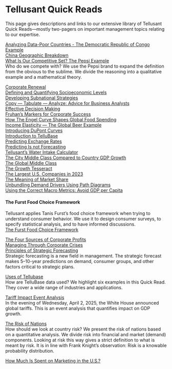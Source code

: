 # Tellusant Quick Reads
This page gives descriptions and links to our extensive library of Tellusant Quick Reads—mostly two-pagers on important management topics relating to our expertise.  


[Analyzing Data-Poor Countries - The Democratic Republic of Congo Example](Tellusant-Quick-Read-Analyzing-Data-Poor-Countries-DRC-Example.pdf)  
[China Geographic Breakdown](Tellusant-Quick-Read-China-Geographic-Breakdown.pdf)  
[What Is Our Competitive Set? The Pepsi Example](Tellusant-Quick-Read-Competitive-Set-Pepsi-Example.pdf)  
Who do we compete with? We use the Pepsi brand to expand the definition from the obvious to the sublime. We divide the reasoning into a qualitative example and a mathematical theory.  

[Corporate Renewal](Tellusant-Quick-Read-Corporate-Renewal.pdf)  
[Defining and Quantifying Socioeconomic Levels](Tellusant-Quick-Read-Socioeconomic-Levels.pdf)  
[Developing Subnational Strategies](Tellusant-Quick-Read-Subnational-Strategies.pdf)  
[Copy — Tabulate — Analyze: Advice for Business Analysts](Tellusant-Quick-Read-Copy-Tabulate-Analyze.pdf)  
[Effective Decision Making](Tellusant-Quick-Read-Effective-Decision-Making.pdf)  
[Fruhan’s Markers for Corporate Success](Tellusant-Quick-Read-Fruhan-Success-Markers.pdf)  
[How The Engel Curve Shapes Global Food Spending](Tellusant-Quick-Read-Engel-Curve.pdf)  
[Income Elasticity — The Global Beer Example](Tellusant-Quick-Read-Income-Elasticity-Beer-Example.pdf)  
[Introducing DuPont Curves](Tellusant-Quick-Read-DuPont-Curves.pdf)  
[Introduction to TelluBase](Tellusant-Quick-Read-TelluBase-Intro.pdf)  
[Predicting Exchange Rates](Tellusant-Quick-Read-Exchange-Rate-Predictions.pdf)  
[Predicting Is not Forecasting](Tellusant-Quick-Read-Predicting-vs-Forecasting.pdf)  
[Tellusant’s Water Intake Calculator](Tellusant-Quick-Read-Water-Intake-Calculator.pdf)  
[The City Middle Class Compared to Country GDP Growth](Tellusant-Quick-Read-City-Middle-Class.pdf)  
[The Global Middle Class](Tellusant-Quick-Read-Global-Middle-Class.pdf)  
[The Growth Tesseract](Tellusant-Quick-Read-Growth-Tesseract.pdf)  
[The Largest U.S. Companies in 2023](Tellusant-Quick-Read-US-Largest-Companies-2023.pdf)  
[The Meaning of Market Share](Tellusant-Quick-Read-Market-Share-Meaning.pdf)  
[Unbundling Demand Drivers Using Path Diagrams](Tellusant-Quick-Read-Path-Diagrams.pdf)  
[Using the Correct Macro Metrics: Avoid GDP per Capita](Tellusant-Quick-Read-Correct-Macro-Metrics.pdf)  

#### The Furst Food Choice Framework
Tellusant applies Tanis Furst’s food choice framework when trying to understand consumer behavior. We use it to design consumer surveys, to specify statistical analysis, and to have informed discussions.  
[The Furst Food Choice Framework](Tellusant-Quick-Read-Furst-Food-Choice-Framework.pdf) 

[The Four Sources of Corporate Profits](Tellusant-Quick-Read-Makadok-Four-Profit-Sources.pdf)  
[Managing Through Corporate Crises](Tellusant-Quick-Read-Managing-Corporate-Crises.pdf)  
[Principles of Strategic Forecasting](Tellusant-Quick-Read-Strategic-Forecasting-Principles.pdf)  
Strategic forecasting is a new field in management. The strategic forecast makes 5–10-year predictions on demand, consumer groups, and other factors critical to strategic plans.  

[Uses of Tellubase](Tellusant-Quick-Read-TelluBase-Uses.pdf)  
How are TelluBase data used? We highlight six examples in this Quick Read. They cover a wide range of industries and applications.  

[Tariff Impact Event Analysis](Tellusant-Quick-Read-Tariff-Impact-Event-Analysis.pdf)  
In the evening of Wednesday, April 2, 2025, the White House announced global tariffs. This is an event analysis that quantifies impact on GDP growth.  

[The Risk of Nations](Tellusant-Quick-Read-Risk-of-Nations.pdf)  
How should we look at country risk? We present the risk of nations based on a quantitative analysis. We divide risk into financial and market (demand) components. Looking at risk this way gives a strict definition to what is meant by risk. It is in line with Frank Knight’s observation: Risk is a knowable probability distribution.  

[How Much Is Spent on Marketing in the U.S.?](Tellusant-Quick-Read-US-Marketing-Spend)  
 


